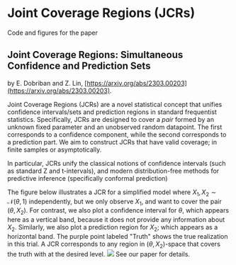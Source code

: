 # Joint Coverage Regions (JCRs)
Code and figures for the paper
## Joint Coverage Regions: Simultaneous Confidence and Prediction Sets

by E. Dobriban and Z. Lin, [https://arxiv.org/abs/2303.00203](https://arxiv.org/abs/2303.00203).

Joint Coverage Regions (JCRs) are a novel statistical concept that unifies confidence intervals/sets and prediction regions 
in standard frequentist statistics. Specifically, JCRs are designed to cover a *pair* formed by an unknown fixed parameter and an unobserved random datapoint. 
The first corresponds to a confidence component, while the second corresponds to a prediction part.
We aim to construct JCRs that have valid coverage; in finite samples or asymptotically.


In particular, JCRs unify the classical notions of confidence intervals (such as standard Z and t-intervals), and
modern distribution-free methods for predictive inference (specifically conformal prediction)


The figure below illustrates a JCR
for a simplified model where $X_1,X_2 \sim \mathcal{N}(\theta,1)$ independently, but we only observe $X_1$, and want to cover the pair $(\theta,X_2)$.
For contrast, we also plot a confidence interval for $\theta$, which appears here as a vertical band, because it does not provide
any information about $X_2$.
Similarly, we also plot a prediction region for $X_2$; which appears as a horizontal band.
The purple point labeled "Truth" shows the true realization in this trial.
A JCR corresponds to any region in $(\theta,X_2)$-space that covers the truth with at the desired level.
<img src="https://user-images.githubusercontent.com/124510232/221736527-38638737-8aba-48a8-8d1c-014a8371feca.png" >
See our paper for details.
